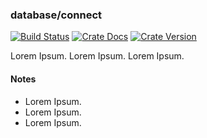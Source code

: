 ### database/connect

[![Build Status][action-badge]][action-url]
[![Crate Docs][docs-badge]][docs-url]
[![Crate Version][crates-badge]][crates-url]

[action-badge]: https://img.shields.io/github/actions/workflow/status/axiston/database/build.yaml?branch=main&label=build&logo=github&style=flat-square
[action-url]: https://github.com/axiston/database/actions/workflows/build.yaml
[crates-badge]: https://img.shields.io/crates/v/axiston-database-connect.svg?logo=rust&style=flat-square
[crates-url]: https://crates.io/crates/axiston-database-connect
[docs-badge]: https://img.shields.io/docsrs/axiston-database-connect?logo=Docs.rs&style=flat-square
[docs-url]: http://docs.rs/axiston-database-connect

Lorem Ipsum. Lorem Ipsum. Lorem Ipsum.

#### Notes

- Lorem Ipsum.
- Lorem Ipsum.
- Lorem Ipsum.
